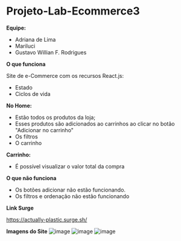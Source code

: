 # Projeto-Lab-Ecommerce3

**Equipe:**

- Adriana de Lima
- Mariluci 
- Gustavo Willian F. Rodrigues

**O que funciona**

Site de e-Commerce com os recursos React.js:

- Estado
- Ciclos de vida

**No Home:**

- Estão todos os produtos da loja;
- Esses produtos são adicionados ao carrinhos ao clicar no botão "Adicionar no carrinho"
- Os filtros 
- O carrinho

**Carrinho:**

- É possível visualizar o valor total da compra

**O que não funciona**
- Os botões adicionar não estão funcionando.
- Os filtros e ordenação não estão funcionando

**Link Surge**

https://actually-plastic.surge.sh/

**Imagens do Site**
![image](https://user-images.githubusercontent.com/104652478/183781873-4b62b52a-8463-4aca-9b37-edff5d7b5e6b.png)
![image](https://user-images.githubusercontent.com/104652478/183781909-1c101394-a1bc-4bb2-91b8-74eb843f0366.png)
![image](https://user-images.githubusercontent.com/104652478/183781946-58798623-b4ac-4184-a7c1-f0e225bb7775.png)


